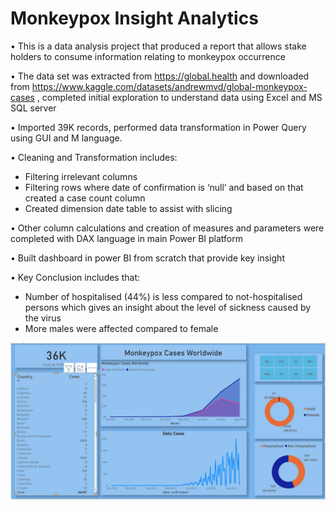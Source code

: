 # Monkeypox Insight Analytics

•	This is a data analysis project that produced a report that allows stake holders to consume information relating to monkeypox occurrence

•	The data set was extracted from https://global.health and downloaded from https://www.kaggle.com/datasets/andrewmvd/global-monkeypox-cases , completed initial exploration to understand data using Excel and MS SQL server

•	Imported 39K records, performed data transformation in Power Query using GUI and M language.

•	Cleaning and Transformation includes:
  -	Filtering irrelevant columns
  -	Filtering rows where date of confirmation is ‘null’ and based on that created a case count column
  -	Created dimension date table to assist with slicing 


•	Other column calculations and creation of measures and parameters were completed with DAX language in main Power BI platform

•	Built dashboard in power BI from scratch that provide key insight

•	Key Conclusion includes that:
  -	Number of hospitalised (44%) is less compared to not-hospitalised persons which gives an insight about the level of sickness caused by the virus
  -	More males were affected compared to female

![image](/Monkeypox/default.JPG)

